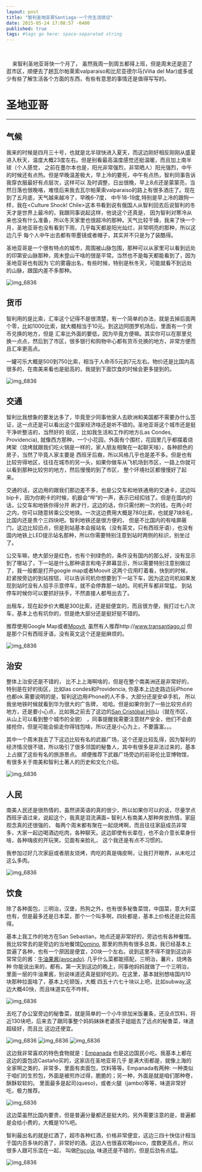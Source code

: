 ```yaml
---
layout: post
title: "智利圣地亚哥Santiago-一个月生活琐记"
date: 2015-05-24 17:08:57 -0400
published: true
tags: #tags go here: space-separated string
---
```

<br/>

&nbsp;&nbsp;&nbsp;&nbsp;来智利圣地亚哥快一个月了， 虽然我周一到周五都得上班，但是周末还是逛了逛市区，顺便去了趟瓦尔帕莱索valparaiso和比尼亚德尔马(Viña del Mar)或多或少有些了解生活各个方面的东西，有些有意思的事情还是值得写写的。

# 圣地亚哥
<hr/>

## 气候

我来的时候是四月三十号，也就是北半球快进入夏天，而这边刚好相反刚刚从盛夏进入秋天，温度大概23度左右。但是别看最高温度感觉还挺温暖，而且加上南半球（个人感觉，
之前在墨尔本也是，阳光非常强烈，非常晒人）阳光强烈，中午的时候还有点热。但是早晚温差极大，早上冷的要死，中午有点热，智利同事告诉我穿衣服最好有点层次，这样可以
及时调整，日出很晚，早上8点还是蒙蒙亮，当然日落也很晚咯，难怪后来我去瓦尔帕莱索valparaiso的路上有很多酒庄了。现在到了五月底，天气越来越冷了，早晚6-7度，
中午18-19度,特别是早上冷的跟狗一样，我在<Culture Shock! Chile>这本书看到说有俄国人从智利回去后说智利的冬天才是世界上最冷的，我跟同事说起这样，他说这个还真是，
因为智利对寒冷从来也没有什么准备，所以冬天家里也很超冷的那种。天气比较干燥，我来了快一个月，圣地亚哥也没有看到下雨，几乎每天都是阳光灿烂，非常明亮的那种，所以这边几乎
每个人中午出去都有带墨镜或者帽子，其实并不只是为了装酷得。

圣地亚哥是一个很有特点的城市，周围被山脉包围，那种可以从家里可以看到远处的印第安山脉那种，周末登山干啥的很是平常。当然也不是每天都能看到了，因为圣地亚哥也有因为
它的雾霾出名，有些时候，特别是秋冬天，可能就看不到远处的山脉，跟国内差不多那种。

![img_6836](https://blog-1255311287.cos.ap-shanghai.myqcloud.com/20150505chile/5316e6cc-0245-11e5-8490-77e0709b4afe.jpeg)


## 货币

智利用的是比索，汇率这个记得不是很清楚，有一个简单的办法，就是去掉后面两个零，比如1000比索，就大概相当于10元。到这边阿图罗机场后，里面有一个货币兑换的地方，但是
汇率比外面的要低，因为毕竟方便嘛。其实你可以在那里兑换一点点，然后到了市区，很多银行和购物中心都有货币兑换的地方，非常方便而且汇率更高点。

一罐可乐大概是500到750比索，相当于人命币5元到7元左右。物价还是比国内高很多的，在南美来看也是挺高的，我提到下面饮食的时候会更多提到的。

![img_6836](https://blog-1255311287.cos.ap-shanghai.myqcloud.com/20150505chile/6b0a4f4e-0245-11e5-8b98-6fa2f4ec94f8.jpeg)

## 交通

智利比我想象的要发达多了，毕竟至少同事他家人去欧洲和美国都不需要办什么签证，这一点还是可以看出这个国家经济啥还是听不错的。圣地亚哥这个城市还是挺干净听整洁的，当然好的
街区，比如我生活和工作的地方(Las Condes, Providencia), 就像西方那种，一个小花园，外面有个围栏，花园里几乎都摆着烧烤架（烧烤就跟我们吃火锅是一样的，家人朋友相聚在一起聊天啥），各种颜色的房子，当然了毕竟人家主要是
西班牙后裔，所以风格几乎也是差不多。但是也有比较穷得地区，往往在城市的另一头，如果你做车从飞机场到市区，一路上你就可以看到那种比较穷的地方，然后慢慢的到了市区，
整个环境社区都慢慢好了起来。

交通的话，这边用的跟我们那边差不多，也是公交车和地铁通用的交通卡，这边叫bip卡，因为你刷卡的时候，机器会“哔”的一声，表示已经扣钱了。但是在国内的话，公交车和地铁你得分开
刷才行，这边的话，你只需付刷一次的钱，在两小时之内，你可以随意转乘公交地铁。一次这边费用大概是780比索，也就是7块8毛，比国内还是贵个三四块吧。智利地铁还是很方便的，
但是不比国内的有啥屏蔽门，这边比较旧点，但是到站基本会报站名（没有英文，只有西班牙语），也没有国内地铁上LED提示站名那种，所以你需要特别注意到站时两侧的标识，别坐过了。

公交车嘛，绝大部分是红色，也有个别绿色的，条件没有国内的那么好，没有显示到了哪站了，下一站是什么那种语言和电子屏幕显示，所以需要特别注意别做过了，我一般都是打开google map或者Moovit
这两个应用盯着看，快到的时候，赶紧按旁边的到站按钮，可以告诉司机你想要到下一站下车，因为这边司机如果发现到站时没有人招手示意停车，就不会停靠那一站的。司机开车都非常猛，
到站停车时候你可以要抓好扶手，不然直接人都甩出去了。

出租车，现在起步价大概是300比索，还是挺便宜的，而且很方便，我打过七八次车，基本上也有坑你的，但是绝大部分还是挺好挺不错的。

推荐使用Google Map或者[Moovit](https://itunes.apple.com/us/app/moovit-live-transit-info-bus/id498477945?mt=8), 虽然有人推荐http://www.transantiago.cl 但是那个只有西班牙语，没有英文这个还是挺麻烦的。

![img_6836](https://blog-1255311287.cos.ap-shanghai.myqcloud.com/20150505chile/82263c88-0245-11e5-84f2-ae77a8fd29f6.jpeg)

## 治安

整体上治安还是不错的， 比不上上海啊啥的，但是在整个南美洲还是非常好的，特别是在好的街区，比如las condes和Providencia, 你基本上边走路边玩iPhone也都ok.需要说明的是，智利这边用iPhone的人不多，大部分还是安卓手机，
所以我坐地铁时候就看到华为很大的广告牌， 哈哈。但是如果你到了一些比较穷点的地方，还是要小心点，比如我之前去了这边的[San Cristóbal Hill](http://en.wikipedia.org/wiki/San_Cristóbal_Hill)山（就在市区，从山上可以看到整个城市的全貌）
，同事提醒我需要注意财产安全，他们不会直接抢你，但是可能会偷走你得钱包啥，所以还是小心为上，不要露富。。。

其中一个周末我去了下这边比较有名的武器广场，这个还是比较乱得，因为智利的经济情况很不错，所以吸引了很多邻国的秘鲁人，其中有很多是非法过来的，基本上占据了这些有名的旅游景点。
顺便推荐下武器广场旁边的前哥伦比亚博物馆，有很多关于南美和智利土著人的历史和文化介绍。

![img_6836](https://blog-1255311287.cos.ap-shanghai.myqcloud.com/20150505chile/94e35e1e-0245-11e5-8424-c02c557584b4.jpeg)

## 人民

南美人民还是很热情的，虽然讲英语的真的很少，所以如果你可以的话，尽量学点西班牙语过来，说起这个，我真是泪流满面~ 智利人有南美人那种奔放热情，家庭观念真的还很强的，
每两个周末都有聚在一起烧烤啊，而且往往家庭成员非常多，大家一起边喝酒边吃肉，各种聊天。这边即使有长辈在，也不会介意长辈身份啥，各种嗨皮的开玩笑。见面有亲脸礼，
这个我还是有点不习惯的。

我参加过好几次家庭或者朋友烧烤，肉吃的真是嗨皮啊，让我打开眼界，从未吃过这么多肉。

![img_6836](https://blog-1255311287.cos.ap-shanghai.myqcloud.com/20150505chile/e95b29c2-0245-11e5-9a33-b298e82ef98b.jpg)

## 饮食

除了各种面包，三明治，汉堡，热狗之外，也有很多秘鲁菜馆，中国菜，意大利菜也有，但是最多还是日本菜，那个一个叫多啊，四处都是，基本上价格还是比较高得。

基本上我工作的地方在San Sebastian，地点还是非常好的，旁边也有各种餐馆。我比较常去的是旁边的当地餐馆[Domino](http://www.domino.cl/productos/1306-vienesas.html), 
那里的热狗有很多总类，我已经基本上尝遍了各种，也有一个原因是便宜，20块一个左右。说到这里不得不提到这边非常常见的酱：[牛油果酱(avocado)](http://avocadosfromchile.org). 几乎什么菜都能搭配，三明治，薯片，烧烤各种
你能说出来的，都有。第一天到这边的晚上，同事他妈妈就做了一个三明治，里面一层的牛油果酱，别说味道还真是挺好吃的。在这里，基本就别想啥国内10块那种拉面啥了，基本上吃顿饭，大概
四五十六七十块以上吧，比如subway,这边大概40快，而且味道实在不咋样。

![img_6836](https://blog-1255311287.cos.ap-shanghai.myqcloud.com/20150505chile/0b7de5f8-0246-11e5-8b70-3da08f09072f.jpeg)

去吃了办公室旁边的秘鲁菜，就是简单的一个小牛排加米饭薯条，还没点饮料，将近130块吧，后来去了跟同事整个妈妈妹妹老婆孩子姐姐去了远点的秘鲁菜，味道超级好，而且比
这边还便宜。

![img_6836](https://blog-1255311287.cos.ap-shanghai.myqcloud.com/20150505chile/04a6a328-0246-11e5-882b-b78d5e15f937.jpeg)
![img_6836](https://blog-1255311287.cos.ap-shanghai.myqcloud.com/20150505chile/01eaa9cc-0246-11e5-8735-51c90ad70bc5.jpeg)
![img_6836](https://blog-1255311287.cos.ap-shanghai.myqcloud.com/20150505chile/02a75a40-0246-11e5-85d0-d349b4653857.jpeg)

这边我非常喜欢的特色食物就是：[Empanada](http://en.wikipedia.org/wiki/Empanada) 也是这边国民小吃。我基本上都在这边的面包店Castaño买的，这家店在圣地亚哥几乎
是满大街都是，就像上海的全家啊之类的，非常多，里面有卖面包，饮料等等。Empanada有两种: 一种类似于咱们的生煎包，外面是被煎炸过得，脆脆的；另一种，外面是就是咱们那种卷，酥酥软软的。
里面最多是起司(queso)，或者火腿（jambo)等等，味道非常好吃，极力推荐。

![img_6836](https://blog-1255311287.cos.ap-shanghai.myqcloud.com/20150505chile/0044af32-0246-11e5-9eb4-da684cad9331.jpeg)

这边菜虽然比国内要贵，但是普遍分量都还是挺大的。另外需要注意的是，普遍都是会给小费的，大概是10%吧。

智利最出名的就是红酒了，超市各种红酒，价格非常便宜，这边三四十快估计相当于国内百多块的酒了，非常好的酒。这边人也很喜欢喝pisco，度数更高点，所以很多人跟可乐混在一起，
叫做[Piscola](http://en.wikipedia.org/wiki/Piscola), 味道还是不错的，但是后劲有点猛。

![img_6836](https://blog-1255311287.cos.ap-shanghai.myqcloud.com/20150505chile/a0e9475e-0246-11e5-815d-fe6f22d66402.jpeg)






